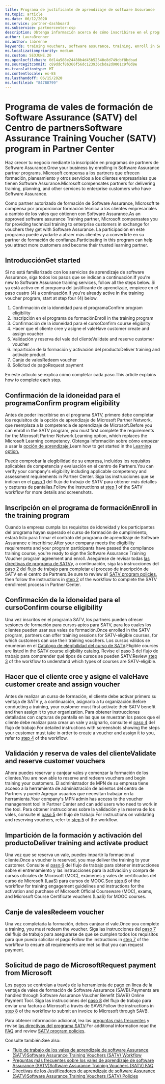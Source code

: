 ```yaml
---
title: Programa de justificante de aprendizaje de software Assurance
ms.topic: article
ms.date: 06/12/2020
ms.service: partner-dashboard
ms.subservice: partnercenter-csp
description: Obtenga información acerca de cómo inscribirse en el programa de justificante de aprendizaje de software Assurance para que pueda compensar la entrega de cursos y el planeamiento a los clientes empresariales.
author: LauraBrenner
ms.author: labrenne
keywords: training vouchers, software assurance, training, enroll in SATV, SATV
ms.localizationpriority: medium
ms.custom: SEOJUNE.20
ms.openlocfilehash: 0d14a588e24488b4d45b52540e8d749cbf8bdbad
ms.sourcegitcommit: c89ddcf8b366f56dc123936cbda2d0001c9f0d8e
ms.translationtype: MT
ms.contentlocale: es-ES
ms.lasthandoff: 06/15/2020
ms.locfileid: "84788799"
---
```

# <a name="software-assurance-training-voucher-satv-program-in-partner-center"></a><span data-ttu-id="6f854-104">Programa de vales de formación de Software Assurance (SATV) del Centro de partners</span><span class="sxs-lookup"><span data-stu-id="6f854-104">Software Assurance Training Voucher (SATV) program in Partner Center</span></span>

<span data-ttu-id="6f854-105">Haz crecer tu negocio mediante la inscripción en programas de partners de Software Assurance.</span><span class="sxs-lookup"><span data-stu-id="6f854-105">Grow your business by enrolling in Software Assurance partner programs.</span></span> <span data-ttu-id="6f854-106">Microsoft compensa a los partners que ofrecen formación, planeamiento y otros servicios a los clientes empresariales que tienen Software Assurance.</span><span class="sxs-lookup"><span data-stu-id="6f854-106">Microsoft compensates partners for delivering training, planning, and other services to enterprise customers who have Software Assurance.</span></span>

<span data-ttu-id="6f854-107">Como partner autorizado de formación de Software Assurance, Microsoft te compensa por proporcionar formación técnica a los clientes empresariales a cambio de los vales que obtienen con Software Assurance.</span><span class="sxs-lookup"><span data-stu-id="6f854-107">As an approved software assurance Training partner, Microsoft compensates you for providing technical training to enterprise customers in exchange for vouchers they get with Software Assurance.</span></span> <span data-ttu-id="6f854-108">La participación en este programa puede ayudarte a atraer más clientes y a convertirte en su partner de formación de confianza.</span><span class="sxs-lookup"><span data-stu-id="6f854-108">Participating in this program can help you attract more customers and become their trusted learning partner.</span></span>

## <a name="get-started"></a><span data-ttu-id="6f854-109">Introducción</span><span class="sxs-lookup"><span data-stu-id="6f854-109">Get started</span></span>

<span data-ttu-id="6f854-110">Si no está familiarizado con los servicios de aprendizaje de software Assurance, siga todos los pasos que se indican a continuación.</span><span class="sxs-lookup"><span data-stu-id="6f854-110">If you're new to Software Assurance training services, follow all the steps below.</span></span> <span data-ttu-id="6f854-111">Si ya está activo en el programa del justificante de aprendizaje, empiece en el paso cuatro (4) a continuación.</span><span class="sxs-lookup"><span data-stu-id="6f854-111">If you're already active in the training voucher program, start at step four (4) below.</span></span> 

1. <span data-ttu-id="6f854-112">Confirmación de la idoneidad para el programa</span><span class="sxs-lookup"><span data-stu-id="6f854-112">Confirm program eligibility</span></span>
2. <span data-ttu-id="6f854-113">Inscripción en el programa de formación</span><span class="sxs-lookup"><span data-stu-id="6f854-113">Enroll in the training program</span></span>
3. <span data-ttu-id="6f854-114">Confirmación de la idoneidad para el curso</span><span class="sxs-lookup"><span data-stu-id="6f854-114">Confirm course eligibility</span></span>
4. <span data-ttu-id="6f854-115">Hacer que el cliente cree y asigne el vale</span><span class="sxs-lookup"><span data-stu-id="6f854-115">Have customer create and assign voucher</span></span>
5. <span data-ttu-id="6f854-116">Validación y reserva del vale del cliente</span><span class="sxs-lookup"><span data-stu-id="6f854-116">Validate and reserve customer voucher</span></span>
6. <span data-ttu-id="6f854-117">Impartición de la formación y activación del producto</span><span class="sxs-lookup"><span data-stu-id="6f854-117">Deliver training and activate product</span></span>
7. <span data-ttu-id="6f854-118">Canje de vales</span><span class="sxs-lookup"><span data-stu-id="6f854-118">Redeem voucher</span></span>
8. <span data-ttu-id="6f854-119">Solicitud de pago</span><span class="sxs-lookup"><span data-stu-id="6f854-119">Request payment</span></span>

<span data-ttu-id="6f854-120">En este artículo se explica cómo completar cada paso.</span><span class="sxs-lookup"><span data-stu-id="6f854-120">This article explains how to complete each step.</span></span>

## <a name="confirm-program-eligibility"></a><span data-ttu-id="6f854-121">Confirmación de la idoneidad para el programa</span><span class="sxs-lookup"><span data-stu-id="6f854-121">Confirm program eligibility</span></span>

<span data-ttu-id="6f854-122">Antes de poder inscribirse en el programa SATV, primero debe completar los requisitos de la opción de aprendizaje de Microsoft Partner Network, que reemplaza a la competencia de aprendizaje de Microsoft.</span><span class="sxs-lookup"><span data-stu-id="6f854-122">Before you can enroll in the SATV program, you must first complete the requirements for the Microsoft Partner Network Learning option, which replaces the Microsoft Learning competency.</span></span> <span data-ttu-id="6f854-123">Obtenga información sobre cómo empezar a usar la [opción de aprendizaje.](https://partner.microsoft.com/membership/learning-partners)</span><span class="sxs-lookup"><span data-stu-id="6f854-123">Learn how to get started in the [Learning option.](https://partner.microsoft.com/membership/learning-partners)</span></span>

<span data-ttu-id="6f854-124">Puede comprobar la elegibilidad de su empresa, incluidos los requisitos aplicables de competencia y evaluación en el centro de Partners.</span><span class="sxs-lookup"><span data-stu-id="6f854-124">You can verify your company's eligibility including applicable competency and assessment requirements in Partner Center.</span></span> <span data-ttu-id="6f854-125">Siga las instrucciones que se indican en el [paso 1](https://query.prod.cms.rt.microsoft.com/cms/api/am/binary/RE4s3bB) del flujo de trabajo de SATV para obtener más detalles y capturas de pantallas.</span><span class="sxs-lookup"><span data-stu-id="6f854-125">Follow the instructions at [step 1](https://query.prod.cms.rt.microsoft.com/cms/api/am/binary/RE4s3bB) of the SATV workflow for more details and screenshots.</span></span>

## <a name="enroll-in-the-training-program"></a><span data-ttu-id="6f854-126">Inscripción en el programa de formación</span><span class="sxs-lookup"><span data-stu-id="6f854-126">Enroll in the training program</span></span>

<span data-ttu-id="6f854-127">Cuando la empresa cumpla los requisitos de idoneidad y los participantes del programa hayan superado el curso de formación de cumplimiento, estará listo para firmar el contrato del programa de aprendizaje de Software Assurance e inscribirse.</span><span class="sxs-lookup"><span data-stu-id="6f854-127">After your company meets the eligibility requirements and your program participants have passed the compliance training course, you're ready to sign the Software Assurance Training Voucher program agreement and enroll.</span></span> <span data-ttu-id="6f854-128">Asegúrese de revisar todas [las directivas de programa de SATV](https://query.prod.cms.rt.microsoft.com/cms/api/am/binary/RE3koEP)y, a continuación, siga las instrucciones del [paso 2](https://query.prod.cms.rt.microsoft.com/cms/api/am/binary/RE4s3bB) del flujo de trabajo para completar el proceso de inscripción de SATV en el centro de Partners.</span><span class="sxs-lookup"><span data-stu-id="6f854-128">Be sure to review all [SATV program policies](https://query.prod.cms.rt.microsoft.com/cms/api/am/binary/RE3koEP), then follow the instructions in [step 2](https://query.prod.cms.rt.microsoft.com/cms/api/am/binary/RE4s3bB) of the workflow to complete the SATV enrollment process in Partner Center.</span></span>


## <a name="confirm-course-eligibility"></a><span data-ttu-id="6f854-129">Confirmación de la idoneidad para el curso</span><span class="sxs-lookup"><span data-stu-id="6f854-129">Confirm course eligibility</span></span>
<span data-ttu-id="6f854-130">Una vez inscritos en el programa SATV, los partners pueden ofrecer sesiones de formación para cursos aptos para SATV, para los cuales los clientes pueden usar sus vales de formación.</span><span class="sxs-lookup"><span data-stu-id="6f854-130">Once enrolled in the SATV program, partners can offer training sessions for SATV-eligible courses, for which customers can use their training vouchers.</span></span> <span data-ttu-id="6f854-131">Los cursos válidos se enumeran en el [Catálogo de elegibilidad del curso de SATV](https://savl-catalog.microsoft.com/).</span><span class="sxs-lookup"><span data-stu-id="6f854-131">Eligible courses are listed in the [SATV course eligibility catalog](https://savl-catalog.microsoft.com/).</span></span> <span data-ttu-id="6f854-132">Revise el [paso 3](https://query.prod.cms.rt.microsoft.com/cms/api/am/binary/RE4s3bB) del flujo de trabajo para comprender qué tipos de cursos se pueden SATV.</span><span class="sxs-lookup"><span data-stu-id="6f854-132">Review [step 3](https://query.prod.cms.rt.microsoft.com/cms/api/am/binary/RE4s3bB) of the workflow to understand which types of courses are SATV-eligible.</span></span>

## <a name="have-customer-create-and-assign-voucher"></a><span data-ttu-id="6f854-133">Hacer que el cliente cree y asigne el vale</span><span class="sxs-lookup"><span data-stu-id="6f854-133">Have customer create and assign voucher</span></span>

<span data-ttu-id="6f854-134">Antes de realizar un curso de formación, el cliente debe activar primero su ventaja de SATV y, a continuación, asignarlo a tu organización.</span><span class="sxs-lookup"><span data-stu-id="6f854-134">Before conducting a training, your customer must first activate their SATV benefit and then assign it to your organization.</span></span> <span data-ttu-id="6f854-135">Para obtener instrucciones detalladas con capturas de pantalla en las que se muestran los pasos que el cliente debe realizar para crear un vale y asignarlo, consulte el [paso 4](https://query.prod.cms.rt.microsoft.com/cms/api/am/binary/RE4s3bB) del flujo de trabajo.</span><span class="sxs-lookup"><span data-stu-id="6f854-135">For detailed instructions with screenshots showing the steps your customer must take in order to create a voucher and assign it to you, refer to [step 4](https://query.prod.cms.rt.microsoft.com/cms/api/am/binary/RE4s3bB) of the workflow.</span></span>

## <a name="validate-and-reserve-customer-vouchers"></a><span data-ttu-id="6f854-136">Validación y reserva de vales del cliente</span><span class="sxs-lookup"><span data-stu-id="6f854-136">Validate and reserve customer vouchers</span></span>

<span data-ttu-id="6f854-137">Ahora puedes reservar y canjear vales y comenzar la formación de los clientes.</span><span class="sxs-lookup"><span data-stu-id="6f854-137">You are now able to reserve and redeem vouchers and begin training your customers.</span></span> <span data-ttu-id="6f854-138">El administrador de MPN de su empresa tiene acceso a la herramienta de administración de asientos del centro de Partners y puede Agregar usuarios que necesitan trabajar en la herramienta.</span><span class="sxs-lookup"><span data-stu-id="6f854-138">Your company's MPN admin has access to the voucher management tool in Partner Center and can add users who need to work in the tool.</span></span> <span data-ttu-id="6f854-139">Para obtener instrucciones sobre la validación y la reserva de los vales, consulte el [paso 5](https://query.prod.cms.rt.microsoft.com/cms/api/am/binary/RE4s3bB) del flujo de trabajo.</span><span class="sxs-lookup"><span data-stu-id="6f854-139">For instructions on validating and reserving vouchers, refer to [step 5](https://query.prod.cms.rt.microsoft.com/cms/api/am/binary/RE4s3bB) of the workflow.</span></span>

## <a name="deliver-training-and-activate-product"></a><span data-ttu-id="6f854-140">Impartición de la formación y activación del producto</span><span class="sxs-lookup"><span data-stu-id="6f854-140">Deliver training and activate product</span></span>

<span data-ttu-id="6f854-141">Una vez que se reserva un vale, puedes impartir la formación al cliente.</span><span class="sxs-lookup"><span data-stu-id="6f854-141">Once a voucher is reserved, you may deliver the training to your customer.</span></span> <span data-ttu-id="6f854-142">Consulte el [paso 6](https://query.prod.cms.rt.microsoft.com/cms/api/am/binary/RE4s3bB) del flujo de trabajo para obtener instrucciones sobre el entrenamiento y las instrucciones para la activación y compra de cursos oficiales de Microsoft (MOC), exámenes y vales de certificados del curso de Microsoft (LaaS) para cursos de MOOC.</span><span class="sxs-lookup"><span data-stu-id="6f854-142">See [step 6](https://query.prod.cms.rt.microsoft.com/cms/api/am/binary/RE4s3bB) of the workflow for training engagement guidelines and instructions for the activation and purchase of Microsoft Official Courseware (MOC), exams, and Microsoft Course Certificate vouchers (LaaS) for MOOC courses.</span></span>

## <a name="redeem-voucher"></a><span data-ttu-id="6f854-143">Canje de vales</span><span class="sxs-lookup"><span data-stu-id="6f854-143">Redeem voucher</span></span>

<span data-ttu-id="6f854-144">Una vez completada la formación, debes canjear el vale.</span><span class="sxs-lookup"><span data-stu-id="6f854-144">Once you complete a training, you must redeem the voucher.</span></span> <span data-ttu-id="6f854-145">Siga las instrucciones del [paso 7](https://query.prod.cms.rt.microsoft.com/cms/api/am/binary/RE4s3bB) del flujo de trabajo para asegurarse de que se cumplen todos los requisitos para que pueda solicitar el pago.</span><span class="sxs-lookup"><span data-stu-id="6f854-145">Follow the instructions in [step 7](https://query.prod.cms.rt.microsoft.com/cms/api/am/binary/RE4s3bB) of the workflow to ensure all requirements are met so that you can request payment.</span></span> 


## <a name="request-payment-from-microsoft"></a><span data-ttu-id="6f854-146">Solicitud de pago de Microsoft</span><span class="sxs-lookup"><span data-stu-id="6f854-146">Request payment from Microsoft</span></span>

<span data-ttu-id="6f854-147">Los pagos se controlan a través de la herramienta de pago en línea de la ventaja de vales de formación de Software Assurance (SAVB).</span><span class="sxs-lookup"><span data-stu-id="6f854-147">Payments are handled through Software Assurance Voucher Benefit (SAVB) Online Payment Tool.</span></span> <span data-ttu-id="6f854-148">Siga las instrucciones del [paso 8](https://query.prod.cms.rt.microsoft.com/cms/api/am/binary/RE4s3bB) del flujo de trabajo para enviar una factura a Microsoft a través de SAVB.</span><span class="sxs-lookup"><span data-stu-id="6f854-148">Follow the instructions in [step 8](https://query.prod.cms.rt.microsoft.com/cms/api/am/binary/RE4s3bB) of the workflow to submit an invoice to Microsoft through SAVB.</span></span> 

<span data-ttu-id="6f854-149">Para obtener información adicional, lea las [preguntas más frecuentes](https://query.prod.cms.rt.microsoft.com/cms/api/am/binary/RE3kz5o) y revise [las directivas del programa SATV](https://query.prod.cms.rt.microsoft.com/cms/api/am/binary/RE3koEP).</span><span class="sxs-lookup"><span data-stu-id="6f854-149">For additional information read the [FAQ](https://query.prod.cms.rt.microsoft.com/cms/api/am/binary/RE3kz5o) and review [SATV program policies](https://query.prod.cms.rt.microsoft.com/cms/api/am/binary/RE3koEP).</span></span>

<span data-ttu-id="6f854-150">Consulte también:</span><span class="sxs-lookup"><span data-stu-id="6f854-150">See also:</span></span>

- [<span data-ttu-id="6f854-151">Flujo de trabajo de los vales de aprendizaje de software Assurance (SATV)</span><span class="sxs-lookup"><span data-stu-id="6f854-151">Software Assurance Training Vouchers (SATV) Workflow</span></span>](https://query.prod.cms.rt.microsoft.com/cms/api/am/binary/RE4s3bB)
- [<span data-ttu-id="6f854-152">Preguntas más frecuentes sobre los vales de aprendizaje de software Assurance (SATV)</span><span class="sxs-lookup"><span data-stu-id="6f854-152">Software Assurance Training Vouchers (SATV) FAQ</span></span>](https://query.prod.cms.rt.microsoft.com/cms/api/am/binary/RE3kz5o)
- [<span data-ttu-id="6f854-153">Directivas de los Justificadores de aprendizaje de software Assurance (SATV)</span><span class="sxs-lookup"><span data-stu-id="6f854-153">Software Assurance Training Vouchers (SATV) Policies</span></span>](https://query.prod.cms.rt.microsoft.com/cms/api/am/binary/RE3koEP)
